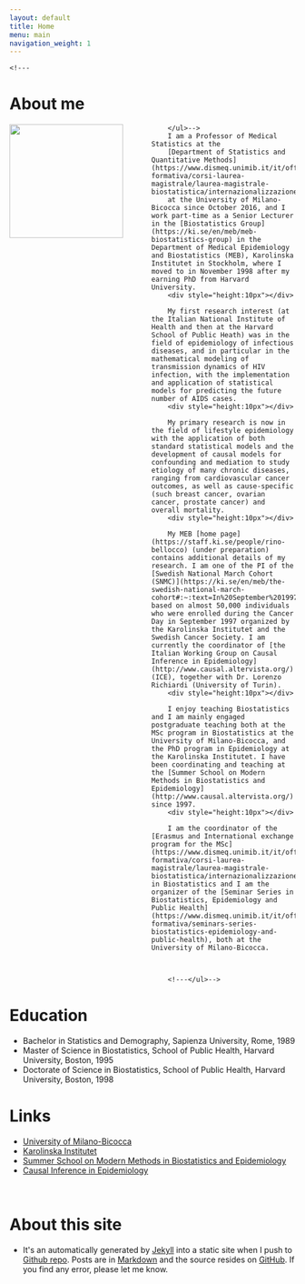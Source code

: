 ```yaml
---
layout: default
title: Home
menu: main
navigation_weight: 1
---
```

	<!---
<div>
<h1>About me</h1>
	<div style="width:250px;height:240px;float:left;">
		<a href="/downloads/pic/rino-4.jpeg" class="left img"><img src="/downloads/pic/rino-4.jpeg" style="width:200px;"></a>
	</div>

		</ul>-->
		I am a Professor of Medical Statistics at the
		[Department of Statistics and Quantitative Methods](https://www.dismeq.unimib.it/it/offerta-formativa/corsi-laurea-magistrale/laurea-magistrale-biostatistica/internazionalizzazione)
		at the University of Milano-Bicocca since October 2016, and I work part-time as a Senior Lecturer in the [Biostatistics Group](https://ki.se/en/meb/meb-biostatistics-group) in the Department of Medical Epidemiology and Biostatistics (MEB), Karolinska Institutet in Stockholm, where I moved to in November 1998 after my earning PhD from Harvard University.
		<div style="height:10px"></div>

		My first research interest (at the Italian National Institute of Health and then at the Harvard School of Public Heath) was in the field of epidemiology of infectious diseases, and in particular in the mathematical modeling of transmission dynamics of HIV infection, with the implementation and application of statistical models for predicting the future number of AIDS cases.
		<div style="height:10px"></div>

		My primary research is now in the field of lifestyle epidemiology with the application of both standard statistical models and the development of causal models for confounding and mediation to study etiology of many chronic diseases, ranging from cardiovascular cancer outcomes, as well as cause-specific (such breast cancer, ovarian cancer, prostate cancer) and overall mortality.
		<div style="height:10px"></div>

		My MEB [home page](https://staff.ki.se/people/rino-bellocco) (under preparation) contains additional details of my research. I am one of the PI of the [Swedish National March Cohort (SNMC)](https://ki.se/en/meb/the-swedish-national-march-cohort#:~:text=In%20September%201997%2C%20the%20Swedish,National%20March%20Cohort%20(NMC).), based on almost 50,000 individuals who were enrolled during the Cancer Day in September 1997 organized by the Karolinska Institutet and the Swedish Cancer Society. I am currently the coordinator of [the Italian Working Group on Causal Inference in Epidemiology](http://www.causal.altervista.org/) (ICE), together with Dr. Lorenzo Richiardi (University of Turin).
		<div style="height:10px"></div>

		I enjoy teaching Biostatistics and I am mainly engaged postgraduate teaching both at the MSc program in Biostatistics at the University of Milano-Bicocca, and the PhD program in Epidemiology at the Karolinska Institutet. I have been coordinating and teaching at the [Summer School on Modern Methods in Biostatistics and Epidemiology](http://www.causal.altervista.org/) since 1997.
		<div style="height:10px"></div>

		I am the coordinator of the [Erasmus and International exchange program for the MSc](https://www.dismeq.unimib.it/it/offerta-formativa/corsi-laurea-magistrale/laurea-magistrale-biostatistica/internazionalizzazione) in Biostatistics and I am the organizer of the [Seminar Series in Biostatistics, Epidemiology and Public Health](https://www.dismeq.unimib.it/it/offerta-formativa/seminars-series-biostatistics-epidemiology-and-public-health), both at the University of Milano-Bicocca.



		<!---</ul>-->
<!---</div>-->

<!---&nbsp;-->


<!---
Contact
==============
* [Department of Statistics and Quantitative Methods (DISMEQ)](https://www.dismeq.unimib.it/it)  
  University of Milano-Bicocca  
  **Address**: Via Bicocca degli Arcimboldi 8, U7, 20126 Milan, Italy  
  **Email**: <a href="mailto:rino.bellocco@unimib.it">rino.bellocco<span class="at">@</span>unimib.it</a>  

* [Department of Medical Epidemiology and Biostatistics (MEB)](https://ki.se/en/meb)   
  Karolinska Institutet  
  **Email**: <a href="mailto:rino.bellocco@ki.se">rino.bellocco<span class="at">@</span>ki.se</a>   
-->

Education
===============

* Bachelor in Statistics and Demography, Sapienza University, Rome, 1989
* Master of Science in Biostatistics, School of Public Health, Harvard University, Boston,  1995
* Doctorate of Science in Biostatistics, School of Public Health, Harvard University, Boston, 1998

Links
===============
* [University of Milano-Bicocca](https://www.unimib.it/)
* [Karolinska Institutet](https://ki.se/en/meb)  
* [Summer School on Modern Methods in Biostatistics and Epidemiology](http://www.biostatepi.org/)
* [Causal Inference in Epidemiology](http://www.causal.altervista.org/)

&nbsp;

About this site
===============
* It's an automatically generated by
  [Jekyll](https://github.com/jekyll/jekyll) into a static site when
  I push to
  [Github repo](https://github.com/rinobellocco). Posts
  are in [Markdown](http://daringfireball.net/projects/markdown/) and
  the source resides on
  [GitHub](https://github.com/rinobellocco). If
  you find any error, please let me know.
